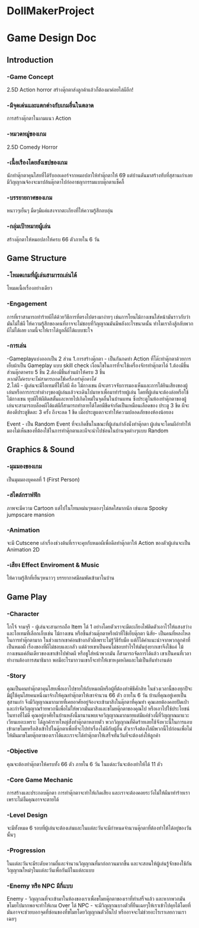 # DollMakerProject

# Game Design Doc 
## Introduction 


### -Game Concept 
 2.5D Action horror สร้างตุ๊กตาส่งลูกค้าแล้วก็ต้องมาค่อยไล่ผีอีก! 
### -มีจุดเด่นและแตกต่างกับเกมอื่นในตลาด 
 การสร้างตุ๊กตาในเกมแนว Action 
### -หมวดหมู่ของเกม 
 2.5D Comedy Horror 
### -เนื้อเรืองโดยสังเขปของเกม 
 นักทำตุ๊กตาคุนไสยที่ได้รับออเดอร์จากหมอปลาให้ทำตุ๊กตาให้ 69 แต่บ้านดันมาสร้างทับที่สุสานเก่าเลยมีวิญญาณจ้องจะมาปล้นตุ๊กตาไปก่ออาชญากรรมแบบตุ๊กตาแช็คกี้ 
### -บรรยายกาศของเกม 
 หนาวๆเย็นๆ มืดๆมีแค่แสงจากตะเกียงที่ให้ความรู้สึกอบอุ่น 
### -กลุ่มเป้าหมายผู้เล่น 
 สร้างตุ๊กตาให้หมอปลาให้ครบ 66 ตัวภายใน 6 วัน 

 
## Game Structure 

### -โหมดเกมที่ผู้เล่นสามารถเล่นได้ 
 โหมดเนื้อเรื่องอย่างเดียว
    
### -Engagement  
 การที่เราสามารถทำร้ายผีได้ด้วยวิธีการที่ตรงไปตรงมาง่ายๆ เช่นการโยนไม้กางเขนใส่หน้ามันราวกับว่ามันไม่ใช่ผี ให้ความรู้สึกของคนที่อาจจะไม่ชอบที่วิญญาณมันมีพลังอะไรขนาดนั้น ทำไมเราถึงสู้กลับพวกผีไม่ได้เลย เกมนี้จะให้เราได้บูลลี่ผีได้แบบซะใจ

### -การเล่น 
 -Gameplayแบ่งออกเป็น 2 ส่วน
	1.การสร้างตุ๊กตา - เป็นกันกดทำ Action ที่โต๊ะทำตุ๊กตาด้วยการเย็บผ้าเป็น Gameplay แบบ skill check 
		เงื่อนไขในการที่จะใช้เครื่องจักรทำตุ๊กตาได้
           	1.ต้องมีชิ้นส่วนตุ๊กตาครบ 5 ชิ้น
           	2.ต้องมีชิ้นส่วนผ้าให้ครบ 3 ชิ้น                 
		*หากมีไม่ครบจะไม่สามารถกดใช้เครื่องทำตุ๊กตาได้*     
	2.ไล่ผี - ผู้เล่นจะมีไอเทมที่ใช้ไล่ผี คือ ไม้กางเขน ผีจะตรวจจับการมองเห็นและการได้ยินเสียงของผู้เล่นหรือการกระทำต่างๆของผู้เล่นแล้วจะเดินไปมาหาเพื่อมาทำร้ายผู้เล่น 
	โดยที่ผู้เล่นจะต้องล่อหรือใช้ไม้กางเขน ทุบผีให้ผีติดสตั้นและหายไปเกิดใหม่ในจุดอื่นในบ้านแทน ซึ่งประตูในห้องทำตุ๊กตาของผู้เล่นจะสามารถบล็อคผีได้แต่ผีก็สามารถทำลายได้โดยมีขีดจำกัดเป็นเหมือนเลือดของ 
 	ประตู 3 ขีด ผีจะต้องตีประตูขีดละ 3 ครั้ง ถึงจะลด 1 ขีด เมื่อประตูแตกจะทำให้ความปลอดภัยของห้องน้อยลง

  Event - เป็น Random Event ที่จะเกิดขึ้นในขณะที่ผู้เล่นกำลังนั่งทำตุ๊กตา ผู้เล่นจะโดนผีอำทำให้มองไม่เห็นของที่ต้องใช้ในการทำตุ๊กตาและผีจะนำไปซ่อนในบ้านจุดต่างๆแบบ Random

 
## Graphics & Sound 

### -มุมมองของเกม 
 เป็นมุมมองบุคคลที่ 1 (First Person)
   
### -สไตล์กราฟฟิก  
 ภาพจะมีความ Cartoon แต่ไปในโทนหม่นๆหมองๆไม่สดใสมากนัก เช่นเกม Spooky jumpscare mansion
 
### -Animation  
 จะมี Cutscene เล่าเรื่องช่วงต้นที่เราจะคุยกับหมอผีเพื่อดีลทำตุ๊กตาให้ Action ของตัวผู้เล่นจะเป็น Animation 2D
 
### -เสียง Effect Enviroment & Music 
 ให้ความรู้สึกที่เย็นๆหนาวๆ บรรยากาศมีลมพัดเข้ามาในบ้าน
 
  
## Game Play  

### -Character  
 โกโจ้ จามจุรี - ผู้เล่นจะสามารถถือ Item ได้ 1 อย่างโดยตัวเราจะมีตะเกียงไฟติดตัวเอาไว้ให้แสงสว่าง และไอเทมที่เลือกเก็บเช่น ไม้กางเขน หรือชิ้นส่วนตุ๊กตาหรือผ้าที่ใช้เย็บตุ๊กตา
 นิสัย- เป็นคนที่หลงไหลในการทำตุ๊กตามาก ในช่วงแรกเขาค่อนข้างกลัวผีเพราะไม่รู้วิธีรับมือ แต่ก็ได้คำแนะนำจากพวกลูกค้าที่เป็นหมอผี 
 เรื่องของที่ผีไม่ชอบและกลัว แต่ด้วยเขาเป็นคนไม่ชอบทำไรให้มันยุ่งยากเขาจึงใช้แค่ ไม้กางเขนแค่อันเดียวของเขาเข้าไปฟาดผี หรือชูใส่หน้าพวกมัน ก็สามารถจัดการได้แล้ว 
 เขาเป็นคนที่เวลาทำงานต้องการสมาธิมาก พอมีอะไรมากวนเขาก็จะทำให้เขาหงุดหงิดและไม่เป็นอันทำงานต่อ

### -Story  
 คุณเป็นคนทำตุ๊กตาคุนไสยเพื่อเอาไปขายให้กับหมอผีหรือผู้ที่ต้องทำพิธีศักสิท ในช่วงเวลานี้ของทุกปีจะมีผู้ใช้คุนไสยคนหนึ่งมาจ้างให้คุณทำตุ๊กตาให้เขาจำนวน 66 ตัว ถายใน 6 วัน บ้านที่คุณอยู่เคยเป็นสุสานเก่า จึงมีวิญญาณมากมายที่เคยอาศัยอยู่จ้องจะเข้ามาสิงในตุ๊กตาที่คุณทำ คุณเลยต้องคอยปัดเป่าและกำจัดวิญญาณร้ายพวกนี้เพื่อไม่ให้พวกมันมาสิงและขโมยตุ๊กตาของคุณไป หรือเอาไปใช้ประโยชน์ในทางที่ไม่ดี คุณอยู่อาศัยในบ้านหลังนี้มานานพบเจอวิญญาณมากมายแต่มีแค่ช่วงนี้ที่วิญญาณมาแวะเวียนเยอะเพราะ ได้ลูกค้ารายใหญ่สั่งทำตุ๊กตาหลายตัว พวกวิญญาณที่คิดร้ายเลยใช้จังหวะนี้ในการแอบเข้ามาขโมยหรือสิงเข้าไปในตุ๊กตาเพื่อที่จะไปทำเรื่องไม่ดีกับผู้อื่น ตัวเราจึงต้องไล่ผีพวกนี้ไปก่อนเพื่อไม่ให้มันมาขโมยตุ๊กตาของเราได้และเราจะได้ทำตุ๊กตาให้เสร็จทันวันที่จะต้องส่งให้ลูกค้า
 
### -Objective  
 คุณจะต้องทำตุ๊กตาให้ครบทั้ง 66 ตัว ภายใน 6 วัน ในแต่ละวันจะต้องทำให้ได้ 11 ตัว
  
### -Core Game Mechanic  
 การสร้างและประกอบตุ๊กตา การทำตุ๊กตาจะทำให้เกิดเสียง และเราจะต้องคอยระวังไม่ให้ผีมาทำร้ายเรา เพราะไม่งั้นคุณอาจจะตายได้

### -Level Design  
 จะมีทั้งหมด 6 รอบที่ผู้เล่นจะต้องเล่นและในแต่ละวันจะมีกำหนดจำนวนตุ๊กตาที่ต้องทำให้ได้อยู่ของวันนั้นๆ
 
### -Progression  
 ในแต่ละวันจะมีระดับความถี่และจำนวนวิญญาณที่มาก่อกวนมากขึ้น และจะสอนให้ผู้เล่นรู้จักของใช้กันวิญญาณใหม่ๆในแต่ละวันเพื่อกันผีในแต่ละแบบ

### -Enemy หรือ NPC มีกี่แบบ  
 Enemy - วิญญาณที่จะเข้ามาในห้องของเราเพื่อขโมยตุ๊กตาของเราที่ทำเสร็จแล้ว และหากพวกมันขโมยไปมากพอจะทำให้เกม Over ได้
 NPC - จะมีวิญญาณบางตัวที่ยืนเฉยๆให้เราเข้าไปคุยได้โดยที่มันอาจจะช่วยบอกจุดที่ซ่อนของที่ขโมยโดยวิญญาณตัวอื่นไป หรืออาจจะไม่ช่วยอะไรเราเลยกวนเราเฉยๆ 
 	
 
 

